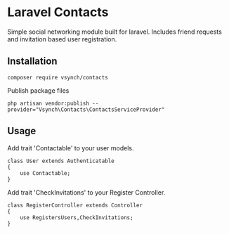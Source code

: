 # Laravel Contacts
Simple social networking module built for laravel. Includes friend requests and invitation based user registration.

## Installation
```
composer require vsynch/contacts
```

Publish package files
```
php artisan vendor:publish --provider="Vsynch\Contacts\ContactsServiceProvider"

```

## Usage
Add trait 'Contactable' to your user models.
```
class User extends Authenticatable
{
    use Contactable;
}
```
Add trait 'CheckInvitations' to your Register Controller.
```
class RegisterController extends Controller
{
    use RegistersUsers,CheckInvitations;
}
```
